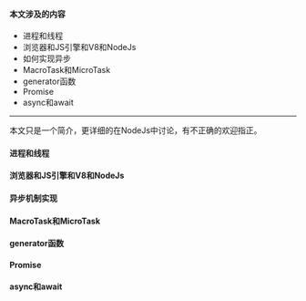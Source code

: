 #### 本文涉及的内容
* 进程和线程
* 浏览器和JS引擎和V8和NodeJs
* 如何实现异步
* MacroTask和MicroTask
* generator函数
* Promise
* async和await

---

本文只是一个简介，更详细的在NodeJs中讨论，有不正确的欢迎指正。

#### 进程和线程


#### 浏览器和JS引擎和V8和NodeJs


#### 异步机制实现


#### MacroTask和MicroTask


#### generator函数


#### Promise


#### async和await
